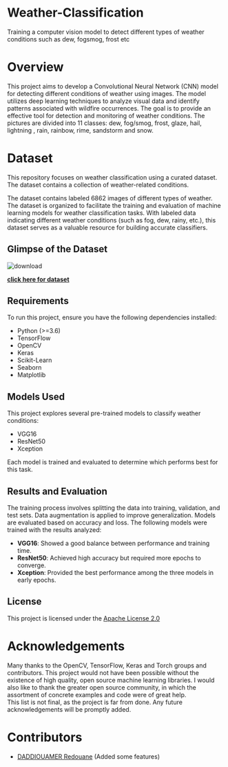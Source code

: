 # Weather-Classification
Training a computer vision model to detect different types of weather conditions such as dew, fogsmog, frost etc

# Overview
This project aims to develop a Convolutional Neural Network (CNN) model for detecting different conditions of weather using images. The model utilizes deep learning techniques to analyze visual data and identify patterns associated with wildfire occurrences. The goal is to provide an effective tool for detection and monitoring of weather conditions. The pictures are divided into 11 classes: dew, fog/smog, frost, glaze, hail, lightning , rain, rainbow, rime, sandstorm and snow.

# Dataset
This repository focuses on weather classification using a curated dataset. The dataset contains a collection of weather-related conditions.

The dataset contains labeled 6862 images of different types of weather. The dataset is organized to facilitate the training and evaluation of machine learning models for weather classification tasks. With labeled data indicating different weather conditions (such as fog, dew, rainy, etc.), this dataset serves as a valuable resource for building accurate classifiers.

## Glimpse of the Dataset
![download](https://github.com/Shreyas1018/Weather-Detection/assets/46682248/c6958fcb-b469-48be-8210-a9dbefbee268)

<b>[click here for dataset](https://www.kaggle.com/datasets/jehanbhathena/weather-dataset/data)</b>

## Requirements
To run this project, ensure you have the following dependencies installed:

- Python (>=3.6)
- TensorFlow
- OpenCV
- Keras
- Scikit-Learn
- Seaborn
- Matplotlib

## Models Used
This project explores several pre-trained models to classify weather conditions:

- VGG16
- ResNet50
- Xception

Each model is trained and evaluated to determine which performs best for this task.

## Results and Evaluation
The training process involves splitting the data into training, validation, and test sets. Data augmentation is applied to improve generalization. Models are evaluated based on accuracy and loss. The following models were trained with the results analyzed:

- **VGG16**: Showed a good balance between performance and training time.
- **ResNet50**: Achieved high accuracy but required more epochs to converge.
- **Xception**: Provided the best performance among the three models in early epochs.

## License
This project is licensed under the [Apache License 2.0](https://www.apache.org/licenses/LICENSE-2.0)

# Acknowledgements
Many thanks to the OpenCV, TensorFlow, Keras and Torch groups and contributors. This project would not have been possible without the existence of high quality, open source machine learning libraries.
I would also like to thank the greater open source community, in which the assortment of concrete examples and code were of great help.
<br>This list is not final, as the project is far from done. Any future acknowledgements will be promptly added.

# Contributors
- [DADDIOUAMER Redouane](https://github.com/D-Redouane) (Added some features)